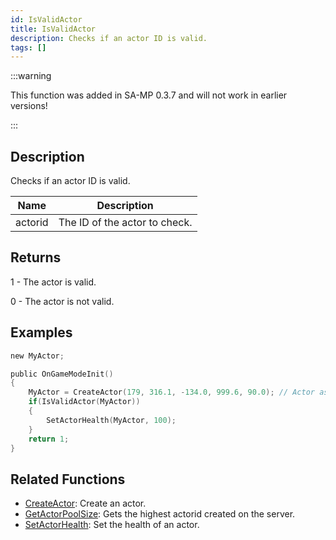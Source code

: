 ```yaml
---
id: IsValidActor
title: IsValidActor
description: Checks if an actor ID is valid.
tags: []
---
```


:::warning

This function was added in SA-MP 0.3.7 and will not work in earlier versions!

:::

## Description

Checks if an actor ID is valid.

| Name    | Description                   |
| ------- | ----------------------------- |
| actorid | The ID of the actor to check. |

## Returns

1 - The actor is valid.

0 - The actor is not valid.

## Examples

```c
new MyActor;

public OnGameModeInit()
{
    MyActor = CreateActor(179, 316.1, -134.0, 999.6, 90.0); // Actor as a salesperson in Ammunation.
    if(IsValidActor(MyActor))
    {
        SetActorHealth(MyActor, 100);
    }
    return 1;
}
```

## Related Functions

- [CreateActor](../functions/CreateActor.md): Create an actor.
- [GetActorPoolSize](../functions/GetActorPoolSize.md): Gets the highest actorid created on the server.
- [SetActorHealth](../functions/SetActorHealth.md): Set the health of an actor.
